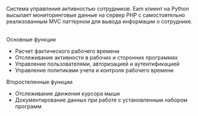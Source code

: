 Система управления активностью сотрудников. Eam клиент на Python высылает мониторинговые данные на сервер PHP с самостоятельно реализованным MVC паттерном для вывода информации о сотруднике.

<br>
Основные функции

* Расчет фактического рабочего времени
* Отслеживание активности в рабочих и сторонних программах
* Управление пользователями, авторизацией и аутентификацией
* Управление политиками учета и контроля рабочего времени

Второстепенные функции
* Отслеживание движения курсора мыши
* Документирование данных при работе с установленным набором программ
